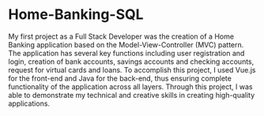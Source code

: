 # Home-Banking-SQL

My first project as a Full Stack Developer was the creation of a Home Banking application based on the Model-View-Controller (MVC) pattern. The application has several key functions including user registration and login, creation of bank accounts, savings accounts and checking accounts, request for virtual cards and loans. To accomplish this project, I used Vue.js for the front-end and Java for the back-end, thus ensuring complete functionality of the application across all layers. Through this project, I was able to demonstrate my technical and creative skills in creating high-quality applications.
